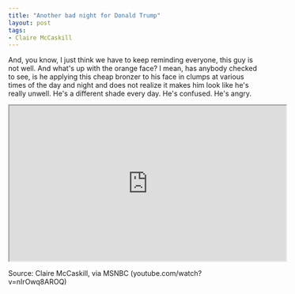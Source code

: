 ```yaml
---
title: "Another bad night for Donald Trump"
layout: post
tags:
- Claire McCaskill
---
```


And, you know, I just think we have to keep reminding everyone, this guy is not well. And what's up with the orange face? I mean, has anybody checked to see, is he applying this cheap bronzer to his face in clumps at various times of the day and night and does not realize it makes him look like he's really unwell. He's a different shade every day. He's confused. He's angry.

<iframe width="560" height="315" src="https://www.youtube.com/embed/nIrOwq8AROQ?si=A8siHYCObKKJYykH" title="Another bad night for Donald Trump" allowfullscreen></iframe>

Source: Claire McCaskill, via MSNBC (youtube.com/watch?v=nIrOwq8AROQ)
